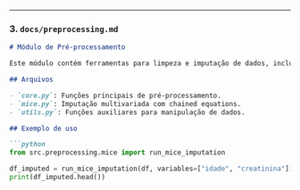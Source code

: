 
---

### 3. `docs/preprocessing.md`

```markdown
# Módulo de Pré-processamento

Este módulo contém ferramentas para limpeza e imputação de dados, incluindo o método MICE.

## Arquivos

- `core.py`: Funções principais de pré-processamento.
- `mice.py`: Imputação multivariada com chained equations.
- `utils.py`: Funções auxiliares para manipulação de dados.

## Exemplo de uso

```python
from src.preprocessing.mice import run_mice_imputation

df_imputed = run_mice_imputation(df, variables=["idade", "creatinina"])
print(df_imputed.head())
